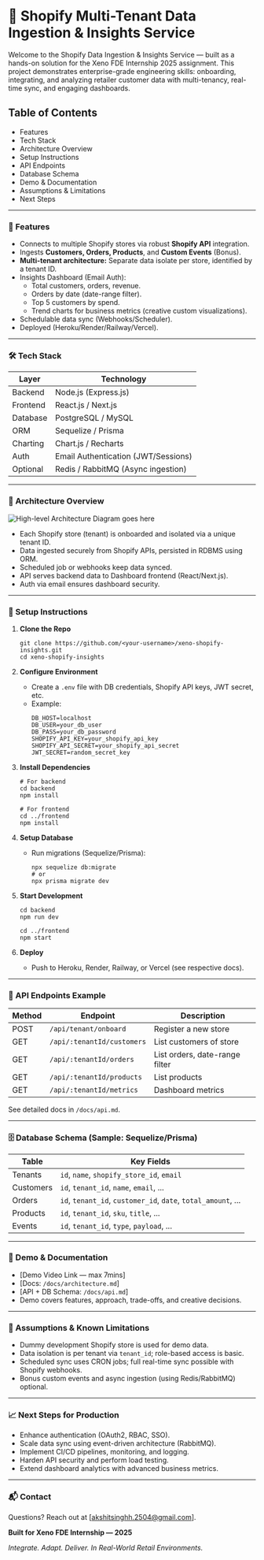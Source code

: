 # 🚀 Shopify Multi-Tenant Data Ingestion & Insights Service

Welcome to the Shopify Data Ingestion & Insights Service — built as a hands-on solution for the Xeno FDE Internship 2025 assignment. This project demonstrates enterprise-grade engineering skills: onboarding, integrating, and analyzing retailer customer data with multi-tenancy, real-time sync, and engaging dashboards.

## Table of Contents

- Features
- Tech Stack
- Architecture Overview
- Setup Instructions
- API Endpoints
- Database Schema
- Demo & Documentation
- Assumptions & Limitations
- Next Steps

---

### 🌟 Features

- Connects to multiple Shopify stores via robust **Shopify API** integration.
- Ingests **Customers, Orders, Products**, and **Custom Events** (Bonus).
- **Multi-tenant architecture:** Separate data isolate per store, identified by a tenant ID.
- Insights Dashboard (Email Auth):
    - Total customers, orders, revenue.
    - Orders by date (date-range filter).
    - Top 5 customers by spend.
    - Trend charts for business metrics (creative custom visualizations).
- Schedulable data sync (Webhooks/Scheduler).
- Deployed (Heroku/Render/Railway/Vercel).

---

### 🛠️ Tech Stack

| Layer      | Technology                           |
|------------|--------------------------------------|
| Backend    | Node.js (Express.js)                 |
| Frontend   | React.js / Next.js                   |
| Database   | PostgreSQL / MySQL                   |
| ORM        | Sequelize / Prisma                   |
| Charting   | Chart.js / Recharts                  |
| Auth       | Email Authentication (JWT/Sessions)  |
| Optional   | Redis / RabbitMQ (Async ingestion)   |

---

### 🔗 Architecture Overview

<!-- Place your architecture diagram below -->
![High-level Architecture Diagram goes here](architecture-diagram.png)

- Each Shopify store (tenant) is onboarded and isolated via a unique tenant ID.
- Data ingested securely from Shopify APIs, persisted in RDBMS using ORM.
- Scheduled job or webhooks keep data synced.
- API serves backend data to Dashboard frontend (React/Next.js).
- Auth via email ensures dashboard security.

---

### 🚦 Setup Instructions

1. **Clone the Repo**
    ```
    git clone https://github.com/<your-username>/xeno-shopify-insights.git
    cd xeno-shopify-insights
    ```

2. **Configure Environment**
    - Create a `.env` file with DB credentials, Shopify API keys, JWT secret, etc.
    - Example:
        ```
        DB_HOST=localhost
        DB_USER=your_db_user
        DB_PASS=your_db_password
        SHOPIFY_API_KEY=your_shopify_api_key
        SHOPIFY_API_SECRET=your_shopify_api_secret
        JWT_SECRET=random_secret_key
        ```

3. **Install Dependencies**
    ```
    # For backend
    cd backend
    npm install

    # For frontend
    cd ../frontend
    npm install
    ```

4. **Setup Database**
    - Run migrations (Sequelize/Prisma):
      ```
      npx sequelize db:migrate
      # or
      npx prisma migrate dev
      ```

5. **Start Development**
    ```
    cd backend
    npm run dev

    cd ../frontend
    npm start
    ```

6. **Deploy**
    - Push to Heroku, Render, Railway, or Vercel (see respective docs).

---

### 📡 API Endpoints Example

| Method | Endpoint                       | Description                   |
|--------|-------------------------------|-------------------------------|
| POST   | `/api/tenant/onboard`         | Register a new store          |
| GET    | `/api/:tenantId/customers`    | List customers of store       |
| GET    | `/api/:tenantId/orders`       | List orders, date-range filter|
| GET    | `/api/:tenantId/products`     | List products                 |
| GET    | `/api/:tenantId/metrics`      | Dashboard metrics             |

See detailed docs in `/docs/api.md`.

---

### 🗄️ Database Schema (Sample: Sequelize/Prisma)

| Table      | Key Fields                                      |
|------------|-------------------------------------------------|
| Tenants    | `id`, `name`, `shopify_store_id`, `email`       |
| Customers  | `id`, `tenant_id`, `name`, `email`, ...         |
| Orders     | `id`, `tenant_id`, `customer_id`, `date`, `total_amount`, ... |
| Products   | `id`, `tenant_id`, `sku`, `title`, ...          |
| Events     | `id`, `tenant_id`, `type`, `payload`, ...       |

---

### 🎥 Demo & Documentation

- [Demo Video Link — max 7mins]
- [Docs: `/docs/architecture.md`]
- [API + DB Schema: `/docs/api.md`]
- Demo covers features, approach, trade-offs, and creative decisions.

---

### 👀 Assumptions & Known Limitations

- Dummy development Shopify store is used for demo data.
- Data isolation is per tenant via `tenant_id`; role-based access is basic.
- Scheduled sync uses CRON jobs; full real-time sync possible with Shopify webhooks.
- Bonus custom events and async ingestion (using Redis/RabbitMQ) optional.

---

### 📈 Next Steps for Production

- Enhance authentication (OAuth2, RBAC, SSO).
- Scale data sync using event-driven architecture (RabbitMQ).
- Implement CI/CD pipelines, monitoring, and logging.
- Harden API security and perform load testing.
- Extend dashboard analytics with advanced business metrics.

---

### 📬 Contact

Questions? Reach out at [akshitsinghh.2504@gmail.com].

**Built for Xeno FDE Internship — 2025**

*Integrate. Adapt. Deliver. In Real-World Retail Environments.*
